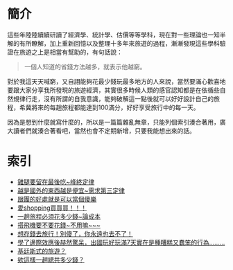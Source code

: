 # 簡介

這些年陸陸續續研讀了經濟學、統計學、估價等等學科，現在對一些理論也一知半解的有所瞭解，加上重新回憶以及整理十多年來旅遊的過程，漸漸發現這些學科驗證在旅遊之上是相當有幫助的，有句話說：

> 一個人知道的省錢方法越多，就表示他越窮。

對於我這天天喊窮，又自詡能夠花最少錢玩最多地方的人來說，當然要滿心歡喜地要跟大家分享我所發現的旅遊經濟，其實很多時候人類的感官認知都是在依循些自然規律行走，沒有所謂的自我意識，能夠破解這一點後就可以好好設計自己的旅程，希冀將來的每趟旅程都能達到100滿分，好好享受旅行中的每一天。

因為是想到什麼就寫什麼的，所以是一篇篇雜亂無章，只能列個索引湊合著用，廣大讀者們就湊合著看吧，當然也會不定期新增，只要我能想出來的話。


# 索引
- [雞腿要留在最後吃~峰終定律](chapter1.md)
- [越是國外的東西越是便宜~需求第三定律](chapter2.md)
- [跟團的好處就是可以當個傻樂](chapter3.md)
- [愛shopping買買買！！！](chapter4.md)
- [一趟旅程必須花多少錢~論成本](chapter5.md)
- [搭飛機要不要花錢~不用嘛~~~](chapter6.md)
- [想存錢去旅行！別傻了，你永遠也去不了！](chapter7.md)
- [學了邊際效應後赫然驚呆，出國玩好玩滿7天實在是種糟糕又蠢笨的行為.........](chapter8.md)
- [基廷斯式的旅遊？](chapter9.md)
- [欸這樣一趟總共多少錢？](chapter10.md)

